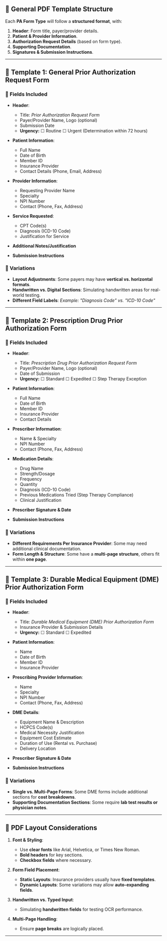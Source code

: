 

## **📌 General PDF Template Structure**
Each **PA Form Type** will follow a **structured format**, with:
1. **Header**: Form title, payer/provider details.
2. **Patient & Provider Information**.
3. **Authorization Request Details** (based on form type).
4. **Supporting Documentation**.
5. **Signatures & Submission Instructions**.

---

## **📝 Template 1: General Prior Authorization Request Form**
### **📑 Fields Included**
- **Header**:
  - Title: *Prior Authorization Request Form*
  - Payer/Provider Name, Logo (optional)
  - Submission Date
  - **Urgency:** ☐ Routine ☐ Urgent (Determination within 72 hours)

- **Patient Information**:
  - Full Name
  - Date of Birth
  - Member ID
  - Insurance Provider
  - Contact Details (Phone, Email, Address)

- **Provider Information**:
  - Requesting Provider Name
  - Specialty
  - NPI Number
  - Contact (Phone, Fax, Address)

- **Service Requested**:
  - CPT Code(s)
  - Diagnosis (ICD-10 Code)
  - Justification for Service

- **Additional Notes/Justification**
- **Submission Instructions**

### **📌 Variations**
- **Layout Adjustments**: Some payers may have **vertical vs. horizontal formats**.
- **Handwritten vs. Digital Sections**: Simulating handwritten areas for real-world testing.
- **Different Field Labels**: *Example: "Diagnosis Code" vs. "ICD-10 Code"*

---

## **📝 Template 2: Prescription Drug Prior Authorization Form**
### **📑 Fields Included**
- **Header**:
  - Title: *Prescription Drug Prior Authorization Request Form*
  - Payer/Provider Name, Logo (optional)
  - Date of Submission
  - **Urgency:** ☐ Standard ☐ Expedited ☐ Step Therapy Exception

- **Patient Information**:
  - Full Name
  - Date of Birth
  - Member ID
  - Insurance Provider
  - Contact Details

- **Prescriber Information**:
  - Name & Specialty
  - NPI Number
  - Contact (Phone, Fax, Address)

- **Medication Details**:
  - Drug Name
  - Strength/Dosage
  - Frequency
  - Quantity
  - Diagnosis (ICD-10 Code)
  - Previous Medications Tried (Step Therapy Compliance)
  - Clinical Justification

- **Prescriber Signature & Date**
- **Submission Instructions**

### **📌 Variations**
- **Different Requirements Per Insurance Provider**: Some may need additional clinical documentation.
- **Form Length & Structure**: Some have a **multi-page structure**, others fit within **one page**.

---

## **📝 Template 3: Durable Medical Equipment (DME) Prior Authorization Form**
### **📑 Fields Included**
- **Header**:
  - Title: *Durable Medical Equipment (DME) Prior Authorization Form*
  - Insurance Provider & Submission Details
  - **Urgency:** ☐ Standard ☐ Expedited

- **Patient Information**:
  - Name
  - Date of Birth
  - Member ID
  - Insurance Provider

- **Prescribing Provider Information**:
  - Name
  - Specialty
  - NPI Number
  - Contact (Phone, Fax, Address)

- **DME Details**:
  - Equipment Name & Description
  - HCPCS Code(s)
  - Medical Necessity Justification
  - Equipment Cost Estimate
  - Duration of Use (Rental vs. Purchase)
  - Delivery Location

- **Prescriber Signature & Date**
- **Submission Instructions**

### **📌 Variations**
- **Single vs. Multi-Page Forms**: Some DME forms include additional sections for **cost breakdowns**.
- **Supporting Documentation Sections**: Some require **lab test results or physician notes**.

---

## **📌 PDF Layout Considerations**
1. **Font & Styling**:
   - Use **clear fonts** like Arial, Helvetica, or Times New Roman.
   - **Bold headers** for key sections.
   - **Checkbox fields** where necessary.

2. **Form Field Placement**:
   - **Static Layouts**: Insurance providers usually have **fixed templates**.
   - **Dynamic Layouts**: Some variations may allow **auto-expanding fields**.

3. **Handwritten vs. Typed Input**:
   - Simulating **handwritten fields** for testing OCR performance.

4. **Multi-Page Handling**:
   - Ensure **page breaks** are logically placed.

---
